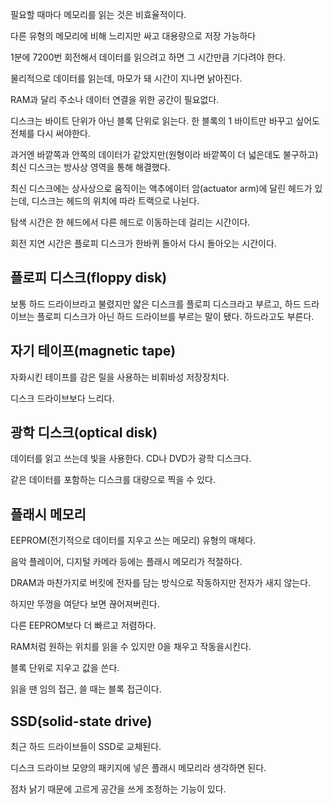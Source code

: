   

필요할 때마다 메모리를 읽는 것은 비효율적이다.

다른 유형의 메모리에 비해 느리지만 싸고 대용량으로 저장 가능하다

1분에 7200번 회전해서 데이터를 읽으려고 하면 그 시간만큼 기다려야 한다.

물리적으로 데이터를 읽는데, 마모가 돼 시간이 지나면 낡아진다.

RAM과 달리 주소나 데이터 연결을 위한 공간이 필요없다.

디스크는 바이트 단위가 아닌 블록 단위로 읽는다. 한 블록의 1 바이트만 바꾸고 싶어도 전체를 다시 써야한다.

과거엔 바깥쪽과 안쪽의 데이터가 같았지만(원형이라 바깥쪽이 더 넓은데도 불구하고) 최신 디스크는 방사상 영역을 통해 해결했다.

최신 디스크에는 상사상으로 움직이는 액추에이터 암(actuator arm)에 달린 헤드가 있는데, 디스크는 헤드의 위치에 따라 트랙으로 나뉜다.

탐색 시간은 한 헤드에서 다른 헤드로 이동하는데 걸리는 시간이다.

회전 지연 시간은 플로피 디스크가 한바퀴 돌아서 다시 돌아오는 시간이다.

## 플로피 디스크(floppy disk)

보통 하드 드라이브라고 불렸지만 얇은 디스크를 플로피 디스크라고 부르고, 하드 드라이브는 플로피 디스크가 아닌 하드 드라이브를 부르는 말이 됐다. 하드라고도 부른다.

  

## 자기 테이프(magnetic tape)

자화시킨 테이프를 감은 릴을 사용하는 비휘바성 저장장치다.

디스크 드라이브보다 느리다.

## 광학 디스크(optical disk)

데이터를 읽고 쓰는데 빛을 사용한다. CD나 DVD가 광학 디스크다.

같은 데이터를 포함하는 디스크를 대량으로 찍을 수 있다.

  

## 플래시 메모리

EEPROM(전기적으로 데이터를 지우고 쓰는 메모리) 유형의 매체다.

음악 플레이어, 디지털 카메라 등에는 플래시 메모리가 적절하다.

DRAM과 마찬가지로 버킷에 전자를 담는 방식으로 작동하지만 전자가 새지 않는다.

하지만 뚜껑을 여닫다 보면 끊어져버린다.

다른 EEPROM보다 더 빠르고 저렴하다.

RAM처럼 원하는 위치를 읽을 수 있지만 0을 채우고 작동을시킨다.

블록 단위로 지우고 값을 쓴다.

읽을 땐 임의 접근, 쓸 때는 블록 접근이다.

  

## SSD(solid-state drive)

최근 하드 드라이브들이 SSD로 교체된다.

디스크 드라이브 모양의 패키지에 넣은 플래시 메모리라 생각하면 된다.

점차 낡기 때문에 고르게 공간을 쓰게 조정하는 기능이 있다.